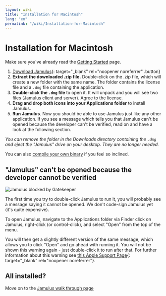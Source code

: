 ```yaml
---
layout: wiki
title: "Installation for Macintosh"
lang: "en"
permalink: "/wiki/Installation-for-Macintosh"
---
```


# Installation for Macintosh

Make sure you've already read the [Getting Started](Getting-Started) page.

1. [Download Jamulus](https://sourceforge.net/projects/llcon/files/latest/download){: target="_blank" rel="noopener noreferrer" .button}
1. **Extract the downloaded .zip file.** Double-click on the .zip file, which will create a new folder with the same name. The folder contains the license file and a `.dmg` file containing the application.
1. **Double-click the `.dmg` file** to open it. It will unpack and you will see two files (Jamulus client and server). Agree to the license.
1. **Drag and drop both icons into your Applications folder** to install Jamulus.
1. **Run Jamulus**. Now you should be able to use Jamulus just like any other application. If you see a message which tells you that Jamulus can't be opened because the developer can't be verified, read on and have a look at the following section.

_You can remove the folder in the Downloads directory containing the `.dmg` and eject the "Jamulus" drive on your desktop. They are no longer needed._

You can also [compile your own binary](Compiling) if you feel so inclined.

## "Jamulus" can't be opened because the developer cannot be verified

![Jamulus blocked by Gatekeeper](https://user-images.githubusercontent.com/20726856/99886769-67256d80-2c3f-11eb-91e9-9cb2b6f80f95.png)

The first time you try to double-click Jamulus to run it, you will probably see a message saying it cannot be opened. We don't code-sign Jamulus yet (it's quite expensive).

To open Jamulus, navigate to the Applications folder via Finder click on Jamulus, right-click (or control-click), and select "Open" from the top of the menu.

You will then get a slightly different version of the same message, which allows you to click "Open" and go ahead with running it. You will not be shown this warning again - just double-click it to run after that.
For further information about this warning see [this Apple Support Page](https://support.apple.com/en-gb/guide/mac-help/mh40616/mac){: target="_blank" rel="noopener noreferrer"}.

## All installed?

Move on to the [Jamulus walk through page](Jamulus-Walk-Through)
